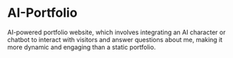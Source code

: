 # AI-Portfolio
 AI-powered portfolio website, which involves  integrating an AI character or chatbot to interact with visitors and answer questions about  me, making it more dynamic and engaging than a static portfolio.
